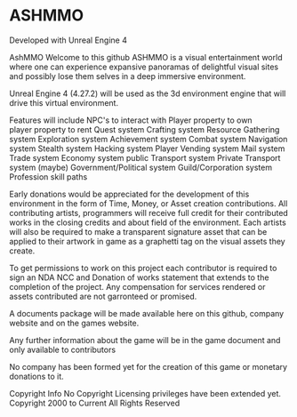 # ASHMMO

Developed with Unreal Engine 4

AshMMO
Welcome to this github ASHMMO is a visual entertainment world where one can experience expansive panoramas of delightful visual sites and possibly lose them selves in a deep immersive environment.

Unreal Engine 4 (4.27.2) will be used as the 3d environment engine that will drive this virtual environment.

Features will include 
 NPC's to interact with 
 Player property to own  
 player property to rent 
 Quest system 
 Crafting system 
 Resource Gathering system 
 Exploration system 
 Achievement system 
 Combat system 
 Navigation system 
 Stealth system 
 Hacking system 
 Player Vending system 
 Mail system 
 Trade system 
 Economy system 
 public Transport system 
 Private Transport system 
 (maybe) Government/Political system 
 Guild/Corporation system 
 Profession skill paths

Early donations would be appreciated for the development of this environment in the form of Time, Money, or Asset creation contributions. All contributing artists, programmers will receive full credit for their contributed works in the closing credits and about field of the environment. Each artists will also be required to make a transparent signature asset that can be applied to their artwork in game as a graphetti tag on the visual assets they create.

To get permissions to work on this project each contributor is required to sign an NDA NCC and Donation of works statement that extends to the completion of the project. Any compensation for services rendered or assets contributed are not garronteed or promised.

A documents package will be made available here on this github, company website and on the games website.

Any further information about the game will be in the game document and only available to contributors

No company has been formed yet for the creation of this game or monetary donations to it.

Copyright Info
No Copyright Licensing privileges have been extended yet. Copyright 2000 to Current All Rights Reserved